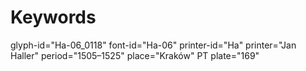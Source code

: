 # Keywords
glyph-id="Ha-06_0118"
font-id="Ha-06"
printer-id="Ha"
printer="Jan Haller"
period="1505–1525"
place="Kraków"
PT plate="169"

